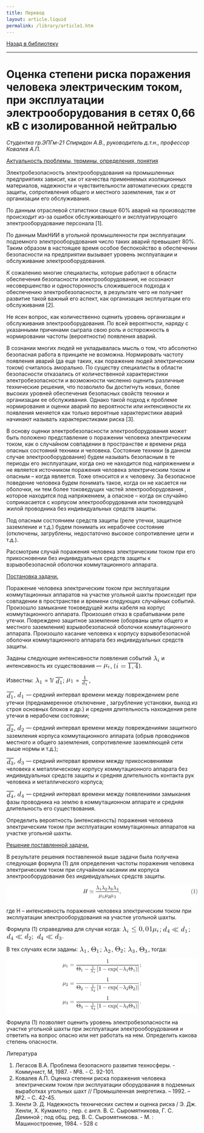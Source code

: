 ```yaml
---
title: Перевод
layout: article.liquid
permalink: /library/article1.htm
---
```


<style>
img {
    vertical-align: middle;
}
</style>

<a href="index.htm">Назад в библиотеку</a>
<br>
<hr>

# Оценка степени риска поражения человека электрическим током, при эксплуатации электрооборудования в сетях 0,66 кВ с изолированной нейтралью

<i>Студентка гр.ЭПГм-21 Спиридон А.В., руководитель д.т.н., профессор Ковалев А.П.</i>

<u>Актуальность проблемы, термины, определения, понятия</u>

Электробезопасность электрооборудования на промышленных предприятиях зависит, как от качества применяемых изоляционных материалов, надежности и чувствительности автоматических средств защиты, сопротивления общего и местного заземления, так и от организации его обслуживания.

По данным отраслевой статистики свыше 60% аварий на производстве происходит из-за ошибок обслуживающего и эксплуатирующего электрооборудование персонала [1].

По данным МакНИИ в угольной промышленности при эксплуатации подземного электрооборудования число таких аварий превышает 80%. Таким образом в настоящее время особое беспокойство в обеспечении безопасности на предприятии вызывает уровень эксплуатации и обслуживание электрооборудования.

К сожалению многие специалисты, которые работают в области обеспечения безопасности электрооборудования, не осознают несовершенство и односторонность сложившегося подхода к обеспечению электробезопасности, в результате чего не получает развитие такой важный его аспект, как организация эксплуатации его обслуживания [2].

Не ясен вопрос, как количественно оценить уровень организации и обслуживания электрооборудования. По всей вероятности, наряду с указанными причинами сыграла свою роль и осторожность в нормировании частоты (вероятности) появления аварий.

В сознании многих людей не укладывалась мысль о том, что абсолютно безопасная работа в принципе не возможна. Нормировать частоту появления аварий (да еще таких, как поражение людей электрическим током) считалось аморально. По существу специалисты в области безопасности отказались от количественной характеристики электробезопасности и возможности численно оценить различные технические решения, что позволило бы достигнуть новых, более высоких уровней обеспечения безопасных свойств техники и организации ее обслуживания. Однако такой подход к проблеме нормирования и оценки аварий по вероятности или интенсивности их появления меняется как только вероятные характеристики аварий начинают называть характеристиками риска [3].

В основу оценки электробезопасности электрооборудования может быть положено представление о поражении человека электрическим током, как о случайном совпадении в пространстве и времени ряда опасных состояний техники и человека. Состояние техники (в данном случае электрооборудование) будем называть безопасным в те периоды его эксплуатации, когда оно не находится под напряжением и не является источником поражения человека электрическим током и опасным – когда является. Тоже относится и к человеку. За безопасное поведение человека будем понимать такое, когда он не касается ни оболочки, ни тем более токоведущих частей электрооборудования , которое находится под напряжением, а опасное – когда он случайно соприкасается с корпусом электрооборудования или токоведущей жилой проводника без индивидуальных средств защиты.

Под опасным состоянием средств защиты (реле утечки, защитное заземление и т.д.) будем понимать их нерабочее состояние (отключены, загрублены, недостаточно высокое сопротивление цепи и т.д.).

Рассмотрим случай поражения человека электрическим током при его прикосновении без индивидуальных средств защиты к взрывобезопасной оболочки коммутационного аппарата.

<u>Постановка задачи.</u>

Поражение человека электрическим током при эксплуатации коммутационных аппаратов на участке угольной шахты происходит при совпадении в пространстве и времени следующих случайных событий. Произошло замыкание токоведущей жилы кабеля на корпус коммутационного аппарата. Произошел отказ в срабатывании реле утечки. Повреждено защитное заземление (оборваны цепи общего и местного заземления) взрывобезопасной оболочки коммутационного аппарата. Произошло касание человека к корпусу взрывобезопасной оболочки коммутационного аппарата без индивидуальных средств защиты.

Заданы следующие интенсивности появления событий 
<img src="article1/VGxUjh1.png" /> и интенсивность их существования — 
<img src="article1/sLqHCx1.png" />, (<img src="article1/FhuCCW1.png" />).

Известны:
<img src="article1/MGWueF1.png" /> = 1/
<img src="article1/yqPmvb1.png" />;
<img src="article1/rmROkx1.png" /> =
<img src="article1/DXhuoF1.png" />,

<img src="article1/yqPmvb1.png" />,
<img src="article1/hEfnvL1.png" />
 — средний интервал времени между повреждением реле утечки (преднамеренное отключение , загрубление установки, выход из строя основных блоков и др.) и средняя длительность нахождения реле утечки в нерабочем состоянии;

<img src="article1/JHGHGE1.png" />,
<img src="article1/bNACLD1.png" />
 — средний интервал времени между повреждениями защитного заземления корпуса коммутационного аппарата (обрыв проводников местного и общего заземления, сопротивление заземляющей сети выше нормы и т.д.);

<img src="article1/AvpUXF1.png" />,
<img src="article1/PfxYIJ1.png" />
 — средний интервал времени между прикосновениями человека к металлическому корпусу коммутационного аппарата без индивидуальных средств защиты и средняя длительность контакта рук человека и металлического корпуса;

<img src="article1/herzJD1.png" />,
<img src="article1/jCyJVL1.png" />
 — средний интервал времени между появлениями замыкания фазы проводника на землю в коммутационном аппарате и средняя длительность его существования.

Определить вероятность (интенсивность) поражения человека электрическим током при эксплуатации коммутационных аппаратов на участке угольной шахты.

<u>Решение поставленной задачи.</u>

В результате решения поставленной выше задачи была получена следующая формула (1) для определения частоты поражения человека электрическим током при случайном касании им корпуса электрооборудования без индивидуальных средств защиты.
<div style = "text-align: center;"><img src="article1/zocaXn1.png" /></div>

где Н – интенсивность поражения человека электрическим током при эксплуатации электрооборудования на участке угольной шахты.

Формула (1) справедлива для случая когда: 
<img src="article1/VGxUjh1.png" />
<img src="article1/umJnyN1.png" />;
<img src="article1/zgVuny1.png" />;
<img src="article1/VqXTJq1.png" />.

В тех случаях если заданы: 
<img src="article1/MGWueF1.png" />,
<img src="article1/kFfrcU1.png" />;
<img src="article1/VYzCkM1.png" />,
<img src="article1/kRwVRt1.png" />
<img src="article1/dxfnSF1.png" />, 
<img src="article1/DYgzkC1.png" />, тогда:

<div style = "text-align: center;"><img src="article1/WhEPXD1.png" /></div>

<div style = "text-align: center;"><img src="article1/MwcPrw1.png" /></div>

<div style = "text-align: center;"><img src="article1/WungLj1.png" /></div>

Формула (1) позволяет оценить уровень электробезопасности на участке угольной шахты при эксплуатации электрооборудования и ответить на вопрос опасно или нет работать на нем. Определить какова степень опасности.

Литература

1. Легасов В.А. Проблема безопасного развития техносферы. - Коммунист, М, 1987. - №8. - С. 92-101.
2. Ковалев А.П. Оценка степени риска поражения человека электрическим током при эксплуатации оборудования в подземных выработках угольных шахт // Промышленная энергетика. – 1992. – №2. – С. 42-45.
3. Хенли Э. Д. Надежность технических систем и оценка риска / Э. Дж. Хенли, Х. Кумамото ; пер. с англ. В. С. Сыромятникова, Г. С. Деминой ; под общ. ред. В. С. Сыромятникова. - М. : Машиностроение, 1984. - 528 с
